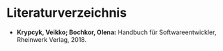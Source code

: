 # Literaturverzeichnis

- **Krypcyk, Veikko; Bochkor, Olena:** Handbuch für 
Softwareentwickler, Rheinwerk Verlag, 2018.